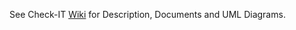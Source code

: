 See Check-IT [Wiki](https://github.com/flintisrael/Check-IT/wiki) for Description, Documents and UML Diagrams.
